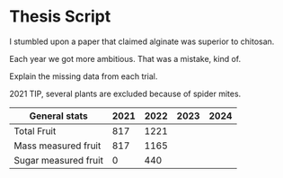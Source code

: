 # Thesis Script


I stumbled upon a paper that claimed alginate was superior to chitosan.

Each year we got more ambitious. That was a mistake, kind of.


Explain the missing data from each trial.

2021 TIP, several plants are excluded because of spider mites.

| General stats       | 2021 | 2022 | 2023 | 2024 |
|---------------------|------|------|------|------|
| Total Fruit         | 817  | 1221 |      |      |
| Mass measured fruit | 817  | 1165 |      |      |
| Sugar measured fruit  | 0    | 440  |      |      |
